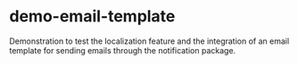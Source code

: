# demo-email-template
Demonstration to test the localization feature and the integration of an email template for sending emails through the notification package.
